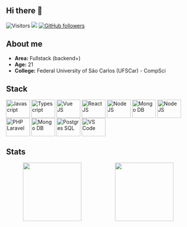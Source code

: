 ## Hi there 👋

![Visitors](https://komarev.com/ghpvc/?username=rodcoffani&color=blue)
[<img src="https://img.shields.io/static/v1?message=LinkedIn&logo=linkedin&label=&color=0077B5&logoColor=white&labelColor=&style=for-the-badge)">](https://www.linkedin.com/in/rodrigo-coffani-b03951186/)
[![GitHub followers](https://img.shields.io/github/followers/rodcoffani.svg?style=social&label=Follow)](https://github.com/rodcoffani?tab=followers)

###

## About me

- __Area:__ Fullstack (backend+)
- __Age:__ 21
- __College:__ Federal University of São Carlos (UFSCar) - CompSci

## Stack
<div style="display: inline_block">
  <img align="center" alt="Javascript" height="50" width="65" src="https://cdn.jsdelivr.net/gh/devicons/devicon/icons/javascript/javascript-plain.svg">
  <img align="center" alt="Typescript" height="50" width="65" src="https://cdn.jsdelivr.net/gh/devicons/devicon/icons/typescript/typescript-plain.svg">
  <img align="center" alt="Vue JS" height="50" width="65" src="https://cdn.jsdelivr.net/gh/devicons/devicon/icons/vuejs/vuejs-original.svg">
  <img align="center" alt="React JS" height="50" width="65" src="https://cdn.jsdelivr.net/gh/devicons/devicon/icons/react/react-original.svg">
  <img align="center" alt="Node JS" height="50" width="65" src="https://cdn.jsdelivr.net/gh/devicons/devicon/icons/nodejs/nodejs-plain-wordmark.svg">
  <img align="center" alt="Mongo DB" height="50" width="65" src="https://cdn.jsdelivr.net/gh/devicons/devicon/icons/go/go-original.svg">
  <img align="center" alt="Node JS" height="50" width="65" src="https://cdn.jsdelivr.net/gh/devicons/devicon/icons/php/php-original.svg">
  <img align="center" alt="PHP Laravel" height="50" width="65" src="https://cdn.jsdelivr.net/gh/devicons/devicon/icons/laravel/laravel-original.svg">
  <img align="center" alt="Mongo DB" height="50" width="65" src="https://cdn.jsdelivr.net/gh/devicons/devicon/icons/mongodb/mongodb-original-wordmark.svg">
  <img align="center" alt="Postgres SQL" height="50" width="65" src="https://cdn.jsdelivr.net/gh/devicons/devicon/icons/postgresql/postgresql-plain-wordmark.svg">
  <img align="center" alt="VS Code" height="50" width="65" src="https://cdn.jsdelivr.net/gh/devicons/devicon/icons/vscode/vscode-original.svg">
</div>

## Stats
<div style="display: flex; justify-content: space-around">
  <a href="https://github.com/rodcoffani">
    <img height="160em" src="https://github-readme-stats.vercel.app/api?username=rodcoffani&show_icons=true&theme=dracula&include_all_commits=true&count_private=true&rank_icon=github"/>
  </a>
  <a href="https://github.com/rodcoffani">
    <img height="160em" src="https://github-readme-stats.vercel.app/api/top-langs/?username=rodcoffani&layout=compact&langs_count=6&theme=dracula"/>
  </a>
</div>
